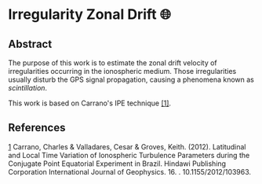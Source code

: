 # Irregularity Zonal Drift :globe_with_meridians: #

## Abstract ##
The purpose of this work is to estimate the zonal drift velocity of irregularities occurring in the ionospheric medium. Those irregularities usually disturb the GPS signal propagation, causing a phenomena known as *scintillation*.

This work is based on Carrano's IPE technique [\[1\]][1].

## References ##
[1] Carrano, Charles & Valladares, Cesar & Groves, Keith. (2012). Latitudinal and Local Time Variation of Ionospheric Turbulence Parameters during the Conjugate Point Equatorial Experiment in Brazil. Hindawi Publishing Corporation International Journal of Geophysics. 16. . 10.1155/2012/103963. 


  [1]: https://www.researchgate.net/publication/228522455_Latitudinal_and_Local_Time_Variation_of_Ionospheric_Turbulence_Parameters_during_the_Conjugate_Point_Equatorial_Experiment_in_Brazil